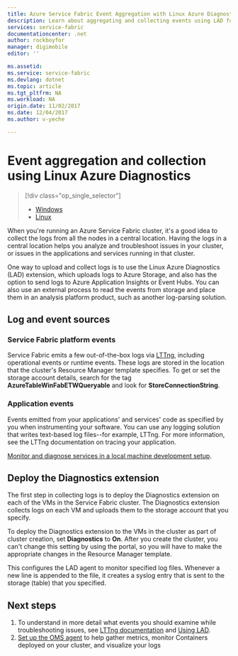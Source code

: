 ```yaml
---
title: Azure Service Fabric Event Aggregation with Linux Azure Diagnostics | Azure
description: Learn about aggregating and collecting events using LAD for monitoring and diagnostics of Azure Service Fabric clusters.
services: service-fabric
documentationcenter: .net
author: rockboyfor
manager: digimobile
editor: ''

ms.assetid:
ms.service: service-fabric
ms.devlang: dotnet
ms.topic: article
ms.tgt_pltfrm: NA
ms.workload: NA
origin.date: 11/02/2017
ms.date: 12/04/2017
ms.author: v-yeche

---
```


# Event aggregation and collection using Linux Azure Diagnostics
> [!div class="op_single_selector"]
> * [Windows](service-fabric-diagnostics-event-aggregation-wad.md)
> * [Linux](service-fabric-diagnostics-event-aggregation-lad.md)
>
>

When you're running an Azure Service Fabric cluster, it's a good idea to collect the logs from all the nodes in a central location. Having the logs in a central location helps you analyze and troubleshoot issues in your cluster, or issues in the applications and services running in that cluster.

One way to upload and collect logs is to use the Linux Azure Diagnostics (LAD) extension, which uploads logs to Azure Storage, and also has the option to send logs to Azure Application Insights or Event Hubs. You can also use an external process to read the events from storage and place them in an analysis platform product, such as another log-parsing solution.
<!-- Not Available [OMS Log Analytics](../log-analytics/log-analytics-service-fabric.md) -->

## Log and event sources

### Service Fabric platform events
Service Fabric emits a few out-of-the-box logs via [LTTng](http://lttng.org), including operational events or runtime events. These logs are stored in the location that the cluster's Resource Manager template specifies. To get or set the storage account details, search for the tag **AzureTableWinFabETWQueryable** and look for **StoreConnectionString**.

### Application events
 Events emitted from your applications' and services' code as specified by you when instrumenting your software. You can use any logging solution that writes text-based log files--for example, LTTng. For more information, see the LTTng documentation on tracing your application.

[Monitor and diagnose services in a local machine development setup](service-fabric-diagnostics-how-to-monitor-and-diagnose-services-locally-linux.md).

## Deploy the Diagnostics extension
The first step in collecting logs is to deploy the Diagnostics extension on each of the VMs in the Service Fabric cluster. The Diagnostics extension collects logs on each VM and uploads them to the storage account that you specify. 

To deploy the Diagnostics extension to the VMs in the cluster as part of cluster creation, set **Diagnostics** to **On**. After you create the cluster, you can't change this setting by using the portal, so you will have to make the appropriate changes in the Resource Manager template.

This configures the LAD agent to monitor specified log files. Whenever a new line is appended to the file, it creates a syslog entry that is sent to the storage (table) that you specified.

## Next steps

1. To understand in more detail what events you should examine while troubleshooting issues, see [LTTng documentation](http://lttng.org/docs) and [Using LAD](../virtual-machines/linux/classic/diagnostic-extension.md?toc=%2fvirtual-machines%2flinux%2fclassic%2ftoc.json).
2. [Set up the OMS agent](service-fabric-diagnostics-event-analysis-oms.md) to help gather metrics, monitor Containers deployed on your cluster, and visualize your logs

<!--Update_Description: update meta properties -->